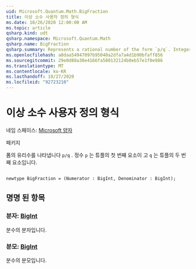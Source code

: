 ```yaml
---
uid: Microsoft.Quantum.Math.BigFraction
title: 이상 소수 사용자 정의 형식
ms.date: 10/26/2020 12:00:00 AM
ms.topic: article
qsharp.kind: udt
qsharp.namespace: Microsoft.Quantum.Math
qsharp.name: BigFraction
qsharp.summary: Represents a rational number of the form `p/q`. Integer `p` is the first element of the tuple and `q` is the second element of the tuple.
ms.openlocfilehash: a8daa54947097b95040a2dfa7a4d1b90bfaff856
ms.sourcegitcommit: 29e0d88a30e4166fa580132124b0eb57e1f0e986
ms.translationtype: MT
ms.contentlocale: ko-KR
ms.lasthandoff: 10/27/2020
ms.locfileid: "92723210"
---
```

# <a name="bigfraction-user-defined-type"></a>이상 소수 사용자 정의 형식

네임 스페이스: [Microsoft 양자](xref:Microsoft.Quantum.Math)

패키지 [](https://nuget.org/packages/)


폼의 유리수를 나타냅니다 `p/q` . 정수 `p` 는 튜플의 첫 번째 요소이 고 `q` 는 튜플의 두 번째 요소입니다.

```qsharp

newtype BigFraction = (Numerator : BigInt, Denominator : BigInt);
```



## <a name="named-items"></a>명명 된 항목

### <a name="numerator--bigint"></a>분자: [BigInt](xref:microsoft.quantum.lang-ref.bigint)

분수의 분자입니다.
### <a name="denominator--bigint"></a>분모: [BigInt](xref:microsoft.quantum.lang-ref.bigint)

분수의 분모입니다.